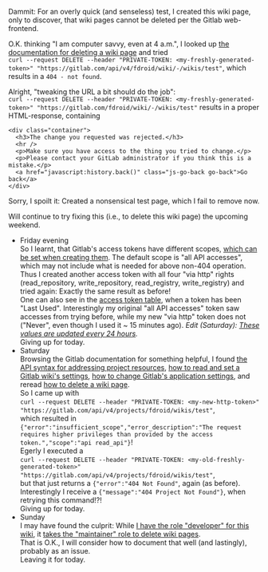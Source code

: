 Dammit: For an overly quick (and senseless) test, I created this wiki page, only to discover, that wiki pages cannot be deleted per the Gitlab web-frontend.

O.K. thinking "I am computer savvy, even at 4 a.m.", I looked up [the documentation for deleting a wiki page](https://docs.gitlab.com/ee/api/wikis.html#delete-a-wiki-page) and tried<br />
`curl --request DELETE --header "PRIVATE-TOKEN: <my-freshly-generated-token>" "https://gitlab.com/api/v4/fdroid/wiki/-/wikis/test"`, which results in a `404 - not found`.

Alright, "tweaking the URL a bit should do the job":<br />
`curl --request DELETE --header "PRIVATE-TOKEN: <my-freshly-generated-token>" "https://gitlab.com/fdroid/wiki/-/wikis/test"` results in a proper HTML-response, containing
  ```
  <div class="container">
    <h3>The change you requested was rejected.</h3>
    <hr />
    <p>Make sure you have access to the thing you tried to change.</p>
    <p>Please contact your GitLab administrator if you think this is a mistake.</p>
    <a href="javascript:history.back()" class="js-go-back go-back">Go back</a>
  </div>
  ```
Sorry, I spoilt it: Created a nonsensical test page, which I fail to remove now.

Will continue to try fixing this (i.e., to delete this wiki page) the upcoming weekend.
* Friday evening<br />
  So I learnt, that Gitlab's access tokens have different scopes, [which can be set when creating them](https://gitlab.com/-/profile/personal_access_tokens).  The default scope is "all API accesses", which may not include what is needed for above non-404 operation.<br />
  Thus I created another access token with all four "via http" rights (read_repository, 
write_repository, read_registry, write_registry) and tried again: Exactly the same result as before!<br />
  One can also see in the [access token table](https://gitlab.com/-/profile/personal_access_tokens), when a token has been "Last Used".  Interestingly my original  "all API accesses" token saw accesses from trying before, while my new "via http" token does not ("Never", even though I used it ~ 15 minutes ago).  *Edit (Saturday): [These values are updated every 24 hours](https://docs.gitlab.com/ee/user/profile/personal_access_tokens.html#view-the-last-time-a-token-was-used).*<br />
  Giving up for today.
* Saturday<br />
  Browsing the Gitlab documentation for something helpful, I found [the API syntax for addressing project resources](https://docs.gitlab.com/ee/api/api_resources.html#project-resources), [how to read and set a Gitlab wiki's settings](https://docs.gitlab.com/ee/administration/wikis/index.html), [how to change Gitlab's application settings](https://docs.gitlab.com/ee/api/settings.html#change-application-settings), and reread [how to delete a wiki page](https://docs.gitlab.com/ee/api/wikis.html#delete-a-wiki-page).<br />
  So I came up with<br />
  `curl --request DELETE --header "PRIVATE-TOKEN: <my-new-http-token>" "https://gitlab.com/api/v4/projects/fdroid/wikis/test"`,<br />
  which resulted in `{"error":"insufficient_scope","error_description":"The request requires higher privileges than provided by the access token.","scope":"api read_api"}`!<br />
  Egerly I executed a<br />
  `curl --request DELETE --header "PRIVATE-TOKEN: <my-old-freshly-generated-token>" "https://gitlab.com/api/v4/projects/fdroid/wikis/test"`,<br />
  but that just returns a `{"error":"404 Not Found"`, again (as before).<br />
  Interestingly I receive a `{"message":"404 Project Not Found"}`, when retrying this command!?!<br />
  Giving up for today.
* Sunday<br />
  I may have found the culprit: While [I have the role "developer" for this wiki](https://gitlab.com/fdroid/wiki/-/project_members?search=olf), it [takes the "maintainer" role to delete wiki pages](https://docs.gitlab.com/ee/user/project/wiki/#delete-a-wiki-page).<br />
  That is O.K., I will consider how to document that well (and lastingly), probably as an issue.<br />
  Leaving it for today.